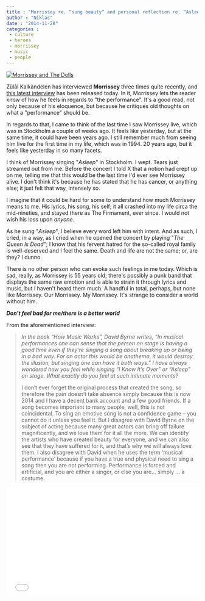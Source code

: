 ```yaml
---
title : "Morrissey re. “sung beauty” and personal reflection re. “Asleep”"
author : "Niklas"
date : "2014-11-28"
categories : 
 - culture
 - heroes
 - morrissey
 - music
 - people
---
```


[![Morrissey and The Dolls](https://niklasblog.com/wp-content/morrissey3-1.jpg)](https://niklasblog.com/wp-content/morrissey3-1.jpg)

Zülâl Kalkandelen has interviewed **Morrissey** three times quite recently, and [this latest interview](http://www.veganlogic.net/2014/11/morrissey-your-real-home-is-your-body.html) has been released today. In it, Morrissey lets the reader know of how he feels in regards to "the performance". It's a good read, not only because of his eloquence, but because he critiques old thoughts on what a "performance" should be.

In regards to that, I came to think of the last time I saw Morrissey live, which was in Stockholm a couple of weeks ago. It feels like yesterday, but at the same time, it could have been years ago. I still remember much from seeing him live for the first time in my life, which was in 1994. 20 years ago, but it feels like yesterday in so many facets.

I think of Morrissey singing "_Asleep_" in Stockholm. I wept. Tears just streamed out from me. Before the concert I told X that a notion had crept up on me, telling me that this would be the last time I'd ever see Morrissey alive. I don't think it's because he has stated that he has cancer, or anything else; it just felt that way, intensely so.

I imagine that it could be hard for some to understand how much Morrissey means to me. His lyrics, his song, his self; it all crashed into my life circa the mid-nineties, and stayed there as The Firmament, ever since. I would not wish his loss upon _anyone_.

As he sung "_Asleep_", I believe every word left him with intent. And as such, I cried, in a way, as I cried when he opened the concert by playing "_The Queen Is Dead_"; I know that his fervent hatred for the so-called royal family is well-deserved and I feel the same. Death and life are not the same; or, are they? I dunno.

There is no other person who can evoke such feelings in me today. Which is sad, really, as Morrissey is 55 years old; there's possibly a punk band that displays the same raw emotion and is able to strain it through lyrics and music, but I haven't heard them much. A handful in total, perhaps, but none like Morrissey. Our Morrissey. My Morrissey. It's strange to consider a world without him.

**_Don't feel bad for me/there is a better world_**

From the aforementioned interview:

> _In the book “How Music Works”, David Byrne writes, “In musical performances one can sense that the person on stage is having a good time even if they’re singing a song about breaking up or being in a bad way. For an actor this would be anathema, it would destroy the illusion, but singing one can have it both ways.” I have always wondered how you feel while singing “I Know It’s Over” or “Asleep” on stage. What exactly do you feel at such intimate moments?_
> 
> I don’t ever forget the original process that created the song, so therefore the pain doesn’t take absence simply because this is now 2014 and I have a decent bank account and a few good friends. If a song becomes important to many people, well, this is not coincidental. To sing an emotive song is not a confidence game – you cannot do it unless you feel it. But I disagree with David Byrne on the subject of acting because many great actors can bring off failure magnificently, and we love them for it all the more. We can identify the artists who have created beauty for everyone, and we can also see that they have suffered for it, and that’s why we will always love them. I also disagree with David when he uses the term ‘musical performance’ because if you have a true and physical need to sing a song then you are not performing. Performance is forced and artificial, and you are either a singer, or else you are... simply ... a costume.

<iframe width="510" height="287" src="//www.youtube-nocookie.com/embed/Wkpkst2AGrs?rel=0" frameborder="0" allowfullscreen></iframe>
